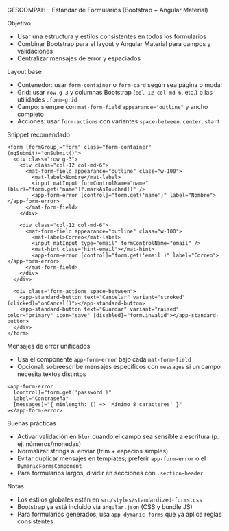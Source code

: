GESCOMPAH – Estándar de Formularios (Bootstrap + Angular Material)

Objetivo

- Usar una estructura y estilos consistentes en todos los formularios
- Combinar Bootstrap para el layout y Angular Material para campos y validaciones
- Centralizar mensajes de error y espaciados

Layout base

- Contenedor: usar `form-container` o `form-card` según sea página o modal
- Grid: usar `row g-3` y columnas Bootstrap (`col-12 col-md-6`, etc.) o las utilidades `.form-grid`
- Campo: siempre con `mat-form-field` `appearance="outline"` y ancho completo
- Acciones: usar `form-actions` con variantes `space-between`, `center`, `start`

Snippet recomendado

```
<form [formGroup]="form" class="form-container" (ngSubmit)="onSubmit()">
  <div class="row g-3">
    <div class="col-12 col-md-6">
      <mat-form-field appearance="outline" class="w-100">
        <mat-label>Nombre</mat-label>
        <input matInput formControlName="name" (blur)="form.get('name')?.markAsTouched()" />
        <app-form-error [control]="form.get('name')" label="Nombre"></app-form-error>
      </mat-form-field>
    </div>

    <div class="col-12 col-md-6">
      <mat-form-field appearance="outline" class="w-100">
        <mat-label>Correo</mat-label>
        <input matInput type="email" formControlName="email" />
        <mat-hint class="hint-email"></mat-hint>
        <app-form-error [control]="form.get('email')" label="Correo"></app-form-error>
      </mat-form-field>
    </div>
  </div>

  <div class="form-actions space-between">
    <app-standard-button text="Cancelar" variant="stroked" (clicked)="onCancel()"></app-standard-button>
    <app-standard-button text="Guardar" variant="raised" color="primary" icon="save" [disabled]="form.invalid"></app-standard-button>
  </div>
</form>
```

Mensajes de error unificados

- Usa el componente `app-form-error` bajo cada `mat-form-field`
- Opcional: sobreescribe mensajes específicos con `messages` si un campo necesita textos distintos

```
<app-form-error
  [control]="form.get('password')"
  label="Contraseña"
  [messages]="{ minlength: () => 'Mínimo 8 caracteres' }"
></app-form-error>
```

Buenas prácticas

- Activar validación en `blur` cuando el campo sea sensible a escritura (p. ej. números/monedas)
- Normalizar strings al enviar (trim + espacios simples)
- Evitar duplicar mensajes en templates; preferir `app-form-error` o el `DymanicFormsComponent`
- Para formularios largos, dividir en secciones con `.section-header`

Notas

- Los estilos globales están en `src/styles/standardized-forms.css`
- Bootstrap ya está incluido vía `angular.json` (CSS y bundle JS)
- Para formularios generados, usa `app-dymanic-forms` que ya aplica reglas consistentes

